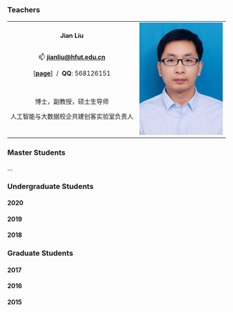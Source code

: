 ### Teachers

<table border="0" >
    <tbody>
        <tr>
            <td>
              <b><center>Jian Liu</center></b>
              <br>
              <p align='center'>📫&nbsp;<b><a href="mailto:jianliu@hfut.edu.cn">jianliu@hfut.edu.cn</a></b></p>
              <p style="text-align:center">
                    [<a href="http://ci.hfut.edu.cn/2020/1209/c11505a245803/page.htm"><b>page</b></a>] &nbsp/&nbsp
                    <b>QQ</b>: 568126151 
              </p><br>
              <p align='center'>博士，副教授，硕士生导师
              </p>
              <p align='center'>人工智能与大数据校企共建创客实验室负责人
              </p>
            </td>
            <td>
              <center><img width="190" alt="liujian" src="imgs/mr_liu.jpg"></center>              
            </td>
        </tr>
    </tbody>
</table>


### Master Students

...

### Undergraduate Students

#### 2020

#### 2019

#### 2018

### Graduate Students

#### 2017

#### 2016

#### 2015